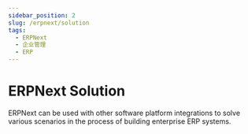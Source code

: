 ```yaml
---
sidebar_position: 2
slug: /erpnext/solution
tags:
  - ERPNext
  - 企业管理
  - ERP
---
```


# ERPNext Solution

ERPNext can be used with other software platform integrations to solve various scenarios in the process of building enterprise ERP systems.